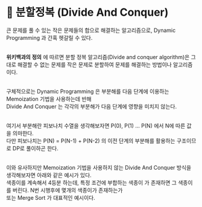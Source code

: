 # 🔣 분할정복 (Divide And Conquer)

큰 문제를 풀 수 있는 작은 문제들의 합으로 해결하는 알고리즘으로, Dynamic Programming 과 간혹 헷갈릴 수 있다.<br><br>

**위키백과의 정의** 에 따르면 분할 정복 알고리즘(Divide and conquer algorithm)은 그대로 해결할 수 없는 문제를 작은 문제로 분할하여 문제를 해결하는 방법이나 알고리즘이다.<br><br>

구체적으로는 Dynamic Programming 은 부분해를 다음 단계에 이용하는 Memoization 기법을 사용하는데 반해<br>
Divide And Conquer 는 각각의 부분해가 다음 단계에 영향을 미치지 않는다.<br><br>

여기서 부분해란 피보나치 수열을 생각해보자면 P(0), P(1) ... P(N) 에서 N에 따른 값을 의마한다.<br>
다만 피보나치는 P(N) = P(N-1) + P(N-2) 의 이전 단계의 부분해를 활용하는 구조이므로 DP로 풀이하곤 한다.<br><br>

이와 유사하지만 Memoization 기법을 사용하지 않는 Divide And Conquer 방식을 생각해보자면 아래와 같은 예시가 있다.<br>
색종이를 계속해서 4등분 하는데, 특정 조건에 부합하는 색종이 가 존재하면  그 색종이를 버린다. N번 시행후에 몇개의 색종이가 존재하는가<br>
또는 Merge Sort 가 대표적인 예시이다.

